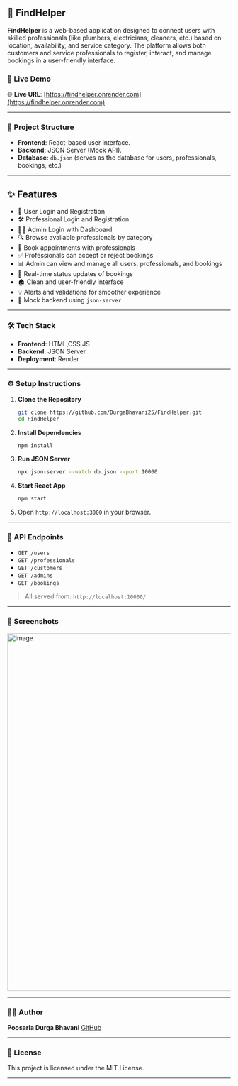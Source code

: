 
## 📌 FindHelper

**FindHelper** is a web-based application designed to connect users with skilled professionals (like plumbers, electricians, cleaners, etc.) based on location, availability, and service category. The platform allows both customers and service professionals to register, interact, and manage bookings in a user-friendly interface.

### 🚀 Live Demo

🌐 **Live URL**: [https://findhelper.onrender.com](https://findhelper.onrender.com)

---

### 📁 Project Structure

* **Frontend**: React-based user interface.
* **Backend**: JSON Server (Mock API).
* **Database**: `db.json` (serves as the database for users, professionals, bookings, etc.)

---
## ✨ Features

- 👤 User Login and Registration  
- 🛠️ Professional Login and Registration  
- 🧑‍💼 Admin Login with Dashboard  
- 🔍 Browse available professionals by category  
- 📅 Book appointments with professionals  
- ✅ Professionals can accept or reject bookings  
- 📊 Admin can view and manage all users, professionals, and bookings  
- 🔁 Real-time status updates of bookings  
- 🏠 Clean and user-friendly interface  
- 💡 Alerts and validations for smoother experience  
- 🧪 Mock backend using `json-server`

---


### 🛠️ Tech Stack

* **Frontend**: HTML,CSS,JS
* **Backend**: JSON Server
* **Deployment**: Render

---

### ⚙️ Setup Instructions

1. **Clone the Repository**

   ```bash
   git clone https://github.com/DurgaBhavani25/FindHelper.git
   cd FindHelper
   ```

2. **Install Dependencies**

   ```bash
   npm install
   ```

3. **Run JSON Server**

   ```bash
   npx json-server --watch db.json --port 10000
   ```

4. **Start React App**

   ```bash
   npm start
   ```

5. Open `http://localhost:3000` in your browser.

---

### 🔗 API Endpoints

* `GET /users`
* `GET /professionals`
* `GET /customers`
* `GET /admins`
* `GET /bookings`

> All served from: `http://localhost:10000/`

---

### 📸 Screenshots

<img width="1885" height="806" alt="image" src="https://github.com/user-attachments/assets/d9a15a42-d631-4b19-8f1f-56c618be1cba" />

---

### 🧑‍💻 Author

**Poosarla Durga Bhavani**
[GitHub](https://github.com/DurgaBhavani25)

---

### 📃 License

This project is licensed under the MIT License.

---

